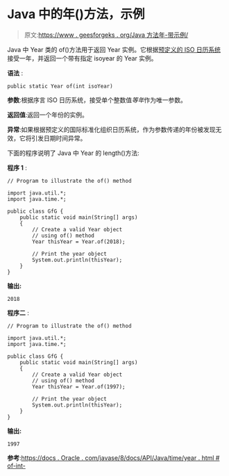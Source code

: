 # Java 中的年()方法，示例

> 原文:[https://www . geesforgeks . org/Java 方法年-带示例/](https://www.geeksforgeeks.org/year-of-method-in-java-with-examples/)

Java 中 Year 类的 of()方法用于返回 Year 实例。它根据[预定义的 ISO 日历系统](https://en.wikipedia.org/wiki/Proleptic_Gregorian_calendar)接受一年，并返回一个带有指定 isoyear 的 Year 实例。

**语法** :

```
public static Year of(int isoYear)

```

**参数**:根据序言 ISO 日历系统，接受单个整数值*等年*作为唯一参数。

**返回值**:返回一个年份的实例。

**异常**:如果根据预定义的国际标准化组织日历系统，作为参数传递的年份被发现无效，它将引发日期时间异常。

下面的程序说明了 Java 中 Year 的 length()方法:

**程序 1** :

```
// Program to illustrate the of() method

import java.util.*;
import java.time.*;

public class GfG {
    public static void main(String[] args)
    {
        // Create a valid Year object
        // using of() method
        Year thisYear = Year.of(2018);

        // Print the year object
        System.out.println(thisYear);
    }
}
```

**输出:**

```
2018

```

**程序二** :

```
// Program to illustrate the of() method

import java.util.*;
import java.time.*;

public class GfG {
    public static void main(String[] args)
    {
        // Create a valid Year object
        // using of() method
        Year thisYear = Year.of(1997);

        // Print the year object
        System.out.println(thisYear);
    }
}
```

**输出:**

```
1997

```

**参考**:[https://docs . Oracle . com/javase/8/docs/API/Java/time/year . html # of-int-](https://docs.oracle.com/javase/8/docs/api/java/time/Year.html#of-int-)
